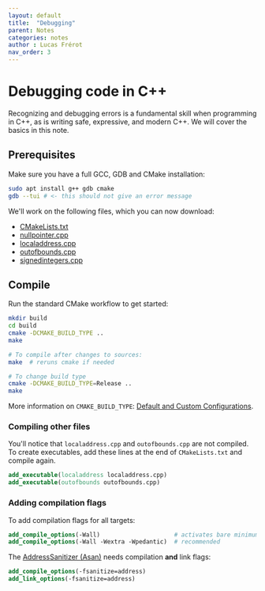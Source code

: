 ```yaml
---
layout: default
title:  "Debugging"
parent: Notes
categories: notes
author : Lucas Frérot
nav_order: 3
---
```


# Debugging code in C++

Recognizing and debugging errors is a fundamental skill when programming in C++,
as is writing safe, expressive, and modern C++. We will cover the basics in this note.

## Prerequisites

Make sure you have a full GCC, GDB and CMake installation:

```bash
sudo apt install g++ gdb cmake
gdb --tui # <- this should not give an error message
```

We'll work on the following files, which you can now download:

- [CMakeLists.txt](debug/CMakeLists.txt)
- [nullpointer.cpp](debug/nullpointer.cpp)
- [localaddress.cpp](debug/localaddress.cpp)
- [outofbounds.cpp](debug/outofbounds.cpp)
- [signedintegers.cpp](debug/signedintegers.cpp)

## Compile

Run the standard CMake workflow to get started:

```bash
mkdir build
cd build
cmake -DCMAKE_BUILD_TYPE ..
make

# To compile after changes to sources:
make  # reruns cmake if needed

# To change build type
cmake -DCMAKE_BUILD_TYPE=Release ..
make
```

More information on `CMAKE_BUILD_TYPE`: [Default and Custom
Configurations](https://cmake.org/cmake/help/latest/manual/cmake-buildsystem.7.html#default-and-custom-configurations).

### Compiling other files

You'll notice that `localaddress.cpp` and `outofbounds.cpp` are not compiled. To
create executables, add these lines at the end of `CMakeLists.txt` and compile
again.

```cmake
add_executable(localaddress localaddress.cpp)
add_executable(outofbounds outofbounds.cpp)
```

### Adding compilation flags

To add compilation flags for all targets:

```cmake
add_compile_options(-Wall)                     # activates bare minimum warnings
add_compile_options(-Wall -Wextra -Wpedantic)  # recommended
```

The [AddressSanitizer (Asan)](https://clang.llvm.org/docs/AddressSanitizer.html)
needs compilation **and** link flags:

```cmake
add_compile_options(-fsanitize=address)
add_link_options(-fsanitize=address)
```
